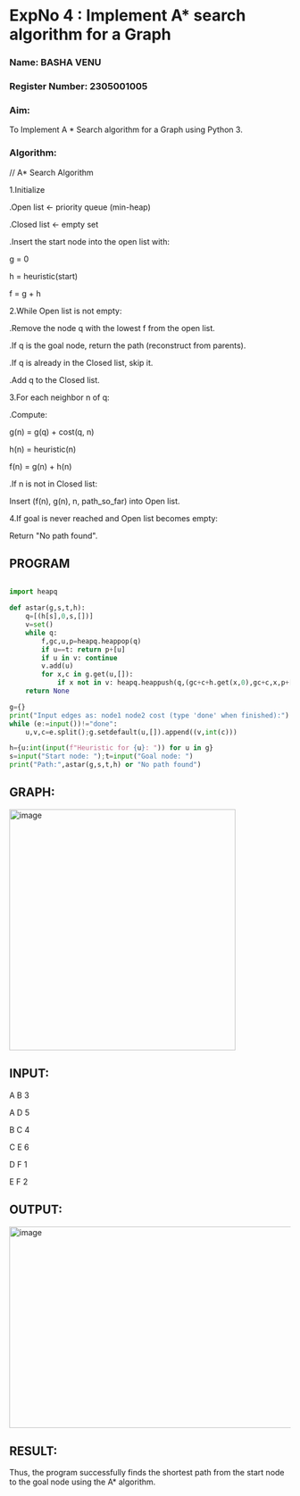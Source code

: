 <h1>ExpNo 4 : Implement A* search algorithm for a Graph</h1> 
<h3>Name: BASHA VENU      </h3>
<h3>Register Number: 2305001005          </h3>
<H3>Aim:</H3>
<p>To Implement A * Search algorithm for a Graph using Python 3.</p>
<H3>Algorithm:</H3>


// A* Search Algorithm

1.Initialize

  .Open list ← priority queue (min-heap)

  .Closed list ← empty set

 .Insert the start node into the open list with:

   g = 0

   h = heuristic(start)

   f = g + h

2.While Open list is not empty:

  .Remove the node q with the lowest f from the open list.

  .If q is the goal node, return the path (reconstruct from parents).

  .If q is already in the Closed list, skip it.

  .Add q to the Closed list.

3.For each neighbor n of q:

  .Compute:

   g(n) = g(q) + cost(q, n)

   h(n) = heuristic(n)

  f(n) = g(n) + h(n)

 .If n is not in Closed list:

   Insert (f(n), g(n), n, path_so_far) into Open list.
   
4.If goal is never reached and Open list becomes empty:

   Return "No path found".
## PROGRAM
```python

import heapq

def astar(g,s,t,h):
    q=[(h[s],0,s,[])]
    v=set()
    while q:
        f,gc,u,p=heapq.heappop(q)
        if u==t: return p+[u]
        if u in v: continue
        v.add(u)
        for x,c in g.get(u,[]): 
            if x not in v: heapq.heappush(q,(gc+c+h.get(x,0),gc+c,x,p+[u]))
    return None

g={}
print("Input edges as: node1 node2 cost (type 'done' when finished):")
while (e:=input())!="done":
    u,v,c=e.split();g.setdefault(u,[]).append((v,int(c)))

h={u:int(input(f"Heuristic for {u}: ")) for u in g}
s=input("Start node: ");t=input("Goal node: ")
print("Path:",astar(g,s,t,h) or "No path found")
```

## GRAPH: 
<img width="405" height="432" alt="image" src="https://github.com/user-attachments/assets/761a749f-40f4-4f71-93d1-f3076ae5a9b7" />

## INPUT:

A B 3

A D 5

B C 4

C E 6

D F 1

E F 2

## OUTPUT:

<img width="617" height="361" alt="image" src="https://github.com/user-attachments/assets/a4f6e53d-ab26-4477-a3ea-cf2728858c50" />

## RESULT:
Thus, the program successfully finds the shortest path from the start node to the goal node using the A* algorithm.
